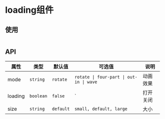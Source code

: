 # loading组件

## 使用

<script setup>
    const code = `<template>
   <q-loading :loading="true" size="small" mode="wave" />
</template>
<script setup>
    import {QLoading} from '@wuefront/vue3-pc-ui'
\<\/script>
`
</script>

<code-view title="基本用法" description="基本loading用法">
    <div style="overflow:hidden;width:100%">
        <q-loading :loading="true" size="small" mode="wave" />
        <q-loading :loading="true" mode="rotate" />
        <q-loading :loading="true" size="large" mode="four-part" />
        <q-loading :loading="true" size="small" mode="out-in" />
    </div>
    <template #codeText>
        <highlight-code :code="code"/>
    </template>
</code-view>


## API
| 属性   | 类型    | 默认值 | 可选值 | 说明      |
| ------ | ------ | ------ | ---- | ----------- |
| mode | `string` | `rotate` |  `rotate \| four-part \| out-in \| wave` | 动画效果 |
| loading | `boolean` | `false` |  ` | 打开关闭 |
| size | `string` | `default` |  `small, default, large` | 大小 |